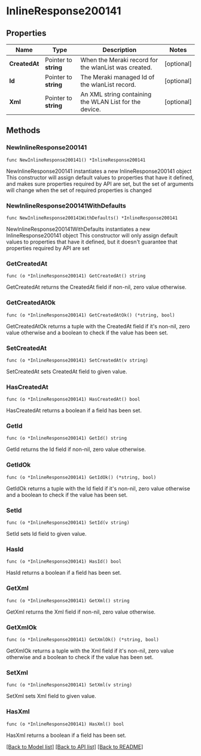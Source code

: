# InlineResponse200141

## Properties

Name | Type | Description | Notes
------------ | ------------- | ------------- | -------------
**CreatedAt** | Pointer to **string** | When the Meraki record for the wlanList was created. | [optional] 
**Id** | Pointer to **string** | The Meraki managed Id of the wlanList record. | [optional] 
**Xml** | Pointer to **string** | An XML string containing the WLAN List for the device. | [optional] 

## Methods

### NewInlineResponse200141

`func NewInlineResponse200141() *InlineResponse200141`

NewInlineResponse200141 instantiates a new InlineResponse200141 object
This constructor will assign default values to properties that have it defined,
and makes sure properties required by API are set, but the set of arguments
will change when the set of required properties is changed

### NewInlineResponse200141WithDefaults

`func NewInlineResponse200141WithDefaults() *InlineResponse200141`

NewInlineResponse200141WithDefaults instantiates a new InlineResponse200141 object
This constructor will only assign default values to properties that have it defined,
but it doesn't guarantee that properties required by API are set

### GetCreatedAt

`func (o *InlineResponse200141) GetCreatedAt() string`

GetCreatedAt returns the CreatedAt field if non-nil, zero value otherwise.

### GetCreatedAtOk

`func (o *InlineResponse200141) GetCreatedAtOk() (*string, bool)`

GetCreatedAtOk returns a tuple with the CreatedAt field if it's non-nil, zero value otherwise
and a boolean to check if the value has been set.

### SetCreatedAt

`func (o *InlineResponse200141) SetCreatedAt(v string)`

SetCreatedAt sets CreatedAt field to given value.

### HasCreatedAt

`func (o *InlineResponse200141) HasCreatedAt() bool`

HasCreatedAt returns a boolean if a field has been set.

### GetId

`func (o *InlineResponse200141) GetId() string`

GetId returns the Id field if non-nil, zero value otherwise.

### GetIdOk

`func (o *InlineResponse200141) GetIdOk() (*string, bool)`

GetIdOk returns a tuple with the Id field if it's non-nil, zero value otherwise
and a boolean to check if the value has been set.

### SetId

`func (o *InlineResponse200141) SetId(v string)`

SetId sets Id field to given value.

### HasId

`func (o *InlineResponse200141) HasId() bool`

HasId returns a boolean if a field has been set.

### GetXml

`func (o *InlineResponse200141) GetXml() string`

GetXml returns the Xml field if non-nil, zero value otherwise.

### GetXmlOk

`func (o *InlineResponse200141) GetXmlOk() (*string, bool)`

GetXmlOk returns a tuple with the Xml field if it's non-nil, zero value otherwise
and a boolean to check if the value has been set.

### SetXml

`func (o *InlineResponse200141) SetXml(v string)`

SetXml sets Xml field to given value.

### HasXml

`func (o *InlineResponse200141) HasXml() bool`

HasXml returns a boolean if a field has been set.


[[Back to Model list]](../README.md#documentation-for-models) [[Back to API list]](../README.md#documentation-for-api-endpoints) [[Back to README]](../README.md)


